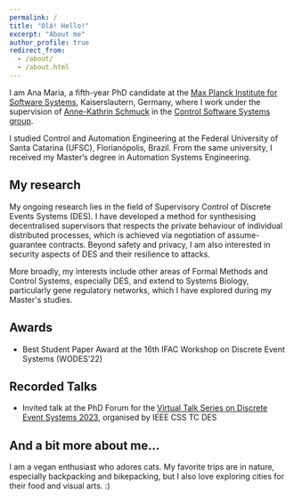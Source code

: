 ```yaml
---
permalink: /
title: "Olá! Hello!"
excerpt: "About me"
author_profile: true
redirect_from: 
  - /about/
  - /about.html
---
```


I am Ana Maria, a fifth-year PhD candidate at the
[Max Planck Institute for Software Systems](https://www.mpi-sws.org), Kaiserslautern, Germany,
where I work under the supervision of [Anne-Kathrin Schmuck](https://wp.mpi-sws.org/akschmuck/) in the [Control Software Systems group](https://cossy.mpi-sws.org).

I studied Control and Automation Engineering
at the Federal University of Santa Catarina (UFSC), Florianópolis, Brazil.
From the same university, I received my Master’s degree in
Automation Systems Engineering.

## My research
My ongoing research lies in the field of Supervisory Control of Discrete Events Systems (DES).
I have developed a method for synthesising decentralised supervisors
that respects the private behaviour of individual distributed processes,
which is achieved via negotiation of assume-guarantee contracts.
Beyond safety and privacy, I am also interested in security aspects of DES and their resilience to attacks. 

More broadly, my interests include other areas of Formal Methods and Control Systems, especially DES, and extend to Systems Biology, particularly gene regulatory networks, which I have explored during my Master's studies.

## Awards
* Best Student Paper Award at the 16th IFAC Workshop on Discrete Event Systems (WODES’22)

## Recorded Talks
* Invited talk at the PhD Forum for the [Virtual Talk Series on Discrete Event Systems 2023](https://ieeecss.org/tc/discrete-event-systems/talk-series-2023), organised by IEEE CSS TC DES

## And a bit more about me...
I am a vegan enthusiast who adores cats. My favorite trips are in nature, especially backpacking and bikepacking, but I also love exploring cities for their food and visual arts. :)
